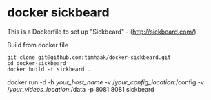 docker sickbeard
================

This is a Dockerfile to set up "Sickbeard" - (http://sickbeard.com/)

Build from docker file

```
git clone git@github.com:timhaak/docker-sickbeard.git
cd docker-sickbeard
docker build -t sickbeard . 
```

docker run -d -h *your_host_name* -v /*your_config_location*:/config  -v /*your_videos_location*:/data -p 8081:8081 sickbeard


